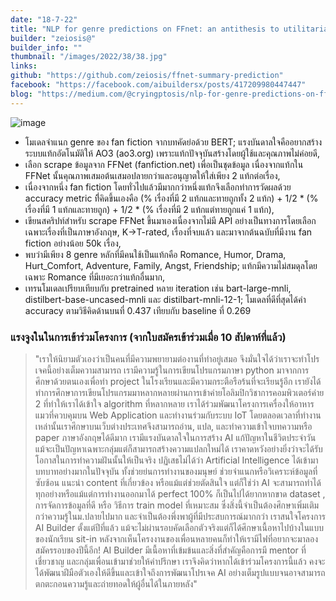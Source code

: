 ```yaml
---
date: "18-7-22"
title: "NLP for genre predictions on FFnet: an antithesis to utilitarianism"
builder: "zeiosis@"
builder_info: ""
thumbnail: "/images/2022/38/38.jpg"
links:
github: "https://github.com/zeiosis/ffnet-summary-prediction"
facebook: "https://facebook.com/aibuildersx/posts/417209980447447"
blog: "https://medium.com/@cryingptosis/nlp-for-genre-predictions-on-ffnet-an-antithesis-to-utilitarianism-4380524ca1fc"
---
```


![image](/images/2022/38/38.jpg)

- โมเดลจำแนก genre ของ fan fiction จากบทคัดย่อด้วย BERT; แรงบันดาลใจคืออยากสร้างระบบแท้กอัตโนมัติให้ AO3 (ao3.org) เพราะแท้กปัจจุบันสร้างโดยผู้ใช้และคุณภาพไม่ค่อยดี,
- เลือก scrape ข้อมูลจาก FFNet (fanfiction.net) เพื่อเป็นชุดข้อมูล เนื่องจากแท้กใน FFNet นั้นคุณภาพเสมอต้นเสมอปลายกว่าและอนุญาตให้ใส่เพียง 2 แท้กต่อเรื่อง,
- เนื่องจากหนึ่ง fan fiction โดยทั่วไปแล้วมีมากกว่าหนึ่งแท้กจึงเลือกทำการวัดผลด้วย accuracy metric ที่ิคิดขึ้นเองคือ (% เรื่องที่มี 2 แท้กและทายถูกทั้ง 2 แท้ก) + 1/2 * (% เรื่องที่มี 1 แท้กและทายถูก) + 1/2 * (% เรื่องที่มี 2 แท้กแต่ทายถูกแค่ 1 แท้ก),
- เขียนสคริปท์สำหรับ scrape FFNet ขึ้นมาเองเนื่องจากไม่มี API อย่างเป็นทางการโดยเลือกเฉพาะเรื่องที่เป็นภาษาอังกฤษ, K->T-rated, เรื่องที่จบแล้ว และมาจากต้นฉบับที่มีงาน fan fiction อย่างน้อย 50k เรื่อง,
- พบว่ามีเพียง 8 genre หลักที่มีคนใช้เป็นแท้กคือ Romance, Humor, Drama, Hurt_Comfort, Adventure, Family, Angst, Friendship; แท้กมีความไม่สมดุลโดยเฉพาะ Romance ที่มีเยอะกว่าแท้กอื่นมาก,
- เทรนโมเดลเปรียบเทียบกับ pretrained หลาย iteration เช่น bart-large-mnli, distilbert-base-uncased-mnli และ distilbart-mnli-12-1; โมเดลที่ดีที่สุดได้ค่า accuracy ตามวิธีคิดด้านบนที่ 0.437 เทียบกับ baseline ที่ 0.269

### แรงจูงในในการเข้าร่วมโครงการ (จากใบสมัครเข้าร่วมเมื่อ 10 สัปดาห์ที่แล้ว)

> "เราให้นิยามตัวเองว่าเป็นคนที่มีความพยายามต่องานที่ทำอยู่เสมอ จึงมั่นใจได้ว่าเราจะทำโปรเจคนี้อย่างเต็มความสามารถ เรามีความรู้ในการเขียนโปรแกรมภาษา python มาจากการศึกษาด้วยตนเองเพื่อทำ project ในโรงเรียนและมีความกระตือรือร้นที่จะเรียนรู้อีก เรายังได้ทำการศึกษาการเขียนโปรแกรมมาหลากหลายผ่านการเข้าค่ายโอลิมปิกวิชาการคอมพิวเตอร์ค่าย 2 ที่ทำให้เราได้เข้าใจ algorithm ที่หลากหลาย เราได้ร่วมพัฒนาโครงการเครื่องให้อาหารแมวที่ควบคุมบน Web Application และทำงานร่วมกับระบบ IoT โดยตลอดเวลาที่ทำงานเหล่านั้นเราศึกษาบนเว็บต่างประเทศจึงสามารถอ่าน, แปล, และทำความเข้าใจบทความหรือ paper ภาษาอังกฤษได้ดีมาก เรามีแรงบันดาลใจในการสร้าง AI แก้ปัญหาในชีวิตประจำวัน แม้จะเป็นปัญหาเฉพาะกลุ่มแต่ก็สามารถสร้างความแปลกใหม่ได้ เราคาดหวังอย่างยิ่งว่าจะได้รับโอกาสในการทำความฝันนั้นให้เป็นจริง  ปฏิเสธไม่ได้ว่า Artificial Intelligence ได้เข้ามาบทบาทอย่างมากในปัจจุบัน ทั้งช่วยย่นการทำงานของมนุษย์ ช่วยจำแนกหรือวิเคราะห์ข้อมูลที่ซับซ้อน แนะนำ content ที่เกี่ยวข้อง หรือแม้แต่ช่วยตัดสินใจ แต่ก็ใช่ว่า AI จะสามารถทำได้ทุกอย่างหรือแม้แต่การทำงานออกมาได้ perfect 100% ก็เป็นไปได้ยากหากขาด dataset , การจัดการข้อมูลที่ดี หรือ วิธีการ train model ที่เหมาะสม ซึ่งสิ่งนี้จำเป็นต้องศึกษาเพิ่มเติมกว่าความรู้ในม.ปลายไปมาก และจำเป็นต้องพึ่งพาผู้ที่มีประสบการณ์มากกว่า  เราสนใจโครงการ AI Builder ตั้งแต่ปีที่แล้ว แม้จะไม่ผ่านรอบคัดเลือกตัวจริงแต่ก็ได้ศึกษาเนื้อหาไปบ้างในแบบของนักเรียน sit-in หลังจากเห็นโครงงานของเพื่อนหลายคนก็ทำให้เรามีไฟที่อยากจะมาลองสมัครรอบของปีนี้อีก! AI Builder มีเนื้อหาที่เข้มข้นและสิ่งที่สำคัญคือการมี mentor ที่เชี่ยวชาญ และกลุ่มเพื่อนเข้ามาช่วยให้คำปรึกษา เราจึงคิดว่าหากได้เข้าร่วมโครงการนี้แล้ว คงจะได้พัฒนาฝีมือตัวเองให้ดีขึ้นและเข้าใจถึงการพัฒนาโปรเจค AI อย่างเต็มรูปแบบจนอาจสามารถตกตะกอนความรู้และถ่ายทอดให้ผู้อื่นได้ในภายหลัง"